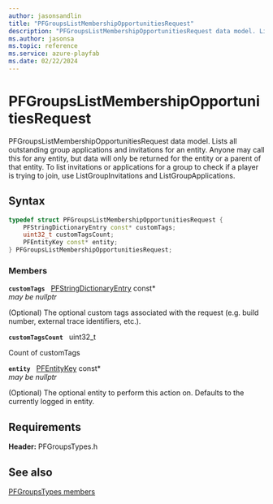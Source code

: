 ```yaml
---
author: jasonsandlin
title: "PFGroupsListMembershipOpportunitiesRequest"
description: "PFGroupsListMembershipOpportunitiesRequest data model. Lists all outstanding group applications and invitations for an entity. Anyone may call this for any entity, but data will only be returned for the entity or a parent of that entity. To list invitations or applications for a group to check if a player is trying to join, use ListGroupInvitations and ListGroupApplications."
ms.author: jasonsa
ms.topic: reference
ms.service: azure-playfab
ms.date: 02/22/2024
---
```


# PFGroupsListMembershipOpportunitiesRequest  

PFGroupsListMembershipOpportunitiesRequest data model. Lists all outstanding group applications and invitations for an entity. Anyone may call this for any entity, but data will only be returned for the entity or a parent of that entity. To list invitations or applications for a group to check if a player is trying to join, use ListGroupInvitations and ListGroupApplications.  

## Syntax  
  
```cpp
typedef struct PFGroupsListMembershipOpportunitiesRequest {  
    PFStringDictionaryEntry const* customTags;  
    uint32_t customTagsCount;  
    PFEntityKey const* entity;  
} PFGroupsListMembershipOpportunitiesRequest;  
```
  
### Members  
  
**`customTags`** &nbsp; [PFStringDictionaryEntry](../../pftypes/structs/pfstringdictionaryentry.md) const*  
*may be nullptr*  
  
(Optional) The optional custom tags associated with the request (e.g. build number, external trace identifiers, etc.).
  
**`customTagsCount`** &nbsp; uint32_t  
  
Count of customTags
  
**`entity`** &nbsp; [PFEntityKey](../../pftypes/structs/pfentitykey-c.md) const*  
*may be nullptr*  
  
(Optional) The optional entity to perform this action on. Defaults to the currently logged in entity.
  
  
## Requirements  
  
**Header:** PFGroupsTypes.h
  
## See also  
[PFGroupsTypes members](../pfgroupstypes_members.md)  

  
  
